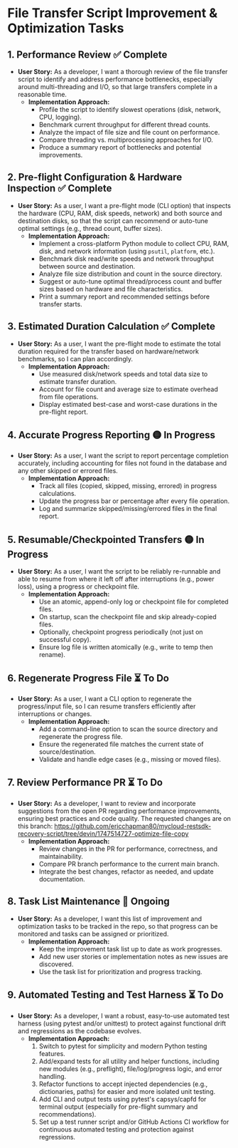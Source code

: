 # File Transfer Script Improvement & Optimization Tasks

## 1. Performance Review ✅ **Complete**
- **User Story:** As a developer, I want a thorough review of the file transfer script to identify and address performance bottlenecks, especially around multi-threading and I/O, so that large transfers complete in a reasonable time.
    - **Implementation Approach:**
        - Profile the script to identify slowest operations (disk, network, CPU, logging).
        - Benchmark current throughput for different thread counts.
        - Analyze the impact of file size and file count on performance.
        - Compare threading vs. multiprocessing approaches for I/O.
        - Produce a summary report of bottlenecks and potential improvements.

## 2. Pre-flight Configuration & Hardware Inspection ✅ **Complete**
- **User Story:** As a user, I want a pre-flight mode (CLI option) that inspects the hardware (CPU, RAM, disk speeds, network) and both source and destination disks, so that the script can recommend or auto-tune optimal settings (e.g., thread count, buffer sizes).
    - **Implementation Approach:**
        - Implement a cross-platform Python module to collect CPU, RAM, disk, and network information (using `psutil`, `platform`, etc.).
        - Benchmark disk read/write speeds and network throughput between source and destination.
        - Analyze file size distribution and count in the source directory.
        - Suggest or auto-tune optimal thread/process count and buffer sizes based on hardware and file characteristics.
        - Print a summary report and recommended settings before transfer starts.

## 3. Estimated Duration Calculation ✅ **Complete**
- **User Story:** As a user, I want the pre-flight mode to estimate the total duration required for the transfer based on hardware/network benchmarks, so I can plan accordingly.
    - **Implementation Approach:**
        - Use measured disk/network speeds and total data size to estimate transfer duration.
        - Account for file count and average size to estimate overhead from file operations.
        - Display estimated best-case and worst-case durations in the pre-flight report.

## 4. Accurate Progress Reporting 🟡 **In Progress**
- **User Story:** As a user, I want the script to report percentage completion accurately, including accounting for files not found in the database and any other skipped or errored files.
    - **Implementation Approach:**
        - Track all files (copied, skipped, missing, errored) in progress calculations.
        - Update the progress bar or percentage after every file operation.
        - Log and summarize skipped/missing/errored files in the final report.

## 5. Resumable/Checkpointed Transfers 🟡 **In Progress**
- **User Story:** As a user, I want the script to be reliably re-runnable and able to resume from where it left off after interruptions (e.g., power loss), using a progress or checkpoint file.
    - **Implementation Approach:**
        - Use an atomic, append-only log or checkpoint file for completed files.
        - On startup, scan the checkpoint file and skip already-copied files.
        - Optionally, checkpoint progress periodically (not just on successful copy).
        - Ensure log file is written atomically (e.g., write to temp then rename).

## 6. Regenerate Progress File ⏳ **To Do**
- **User Story:** As a user, I want a CLI option to regenerate the progress/input file, so I can resume transfers efficiently after interruptions or changes.
    - **Implementation Approach:**
        - Add a command-line option to scan the source directory and regenerate the progress file.
        - Ensure the regenerated file matches the current state of source/destination.
        - Validate and handle edge cases (e.g., missing or moved files).

## 7. Review Performance PR ⏳ **To Do**
- **User Story:** As a developer, I want to review and incorporate suggestions from the open PR regarding performance improvements, ensuring best practices and code quality.  The requested changes are on this branch: https://github.com/ericchapman80/mycloud-restsdk-recovery-script/tree/devin/1747514727-optimize-file-copy
    - **Implementation Approach:**
        - Review changes in the PR for performance, correctness, and maintainability.
        - Compare PR branch performance to the current main branch.
        - Integrate the best changes, refactor as needed, and update documentation.

## 8. Task List Maintenance 🔄 **Ongoing**
- **User Story:** As a developer, I want this list of improvement and optimization tasks to be tracked in the repo, so that progress can be monitored and tasks can be assigned or prioritized.
    - **Implementation Approach:**
        - Keep the improvement task list up to date as work progresses.
        - Add new user stories or implementation notes as new issues are discovered.
        - Use the task list for prioritization and progress tracking.

## 9. Automated Testing and Test Harness ⏳ **To Do**
- **User Story:** As a developer, I want a robust, easy-to-use automated test harness (using pytest and/or unittest) to protect against functional drift and regressions as the codebase evolves.
    - **Implementation Approach:**
        1. Switch to pytest for simplicity and modern Python testing features.
        2. Add/expand tests for all utility and helper functions, including new modules (e.g., preflight), file/log/progress logic, and error handling.
        3. Refactor functions to accept injected dependencies (e.g., dictionaries, paths) for easier and more isolated unit testing.
        4. Add CLI and output tests using pytest's capsys/capfd for terminal output (especially for pre-flight summary and recommendations).
        5. Set up a test runner script and/or GitHub Actions CI workflow for continuous automated testing and protection against regressions.
